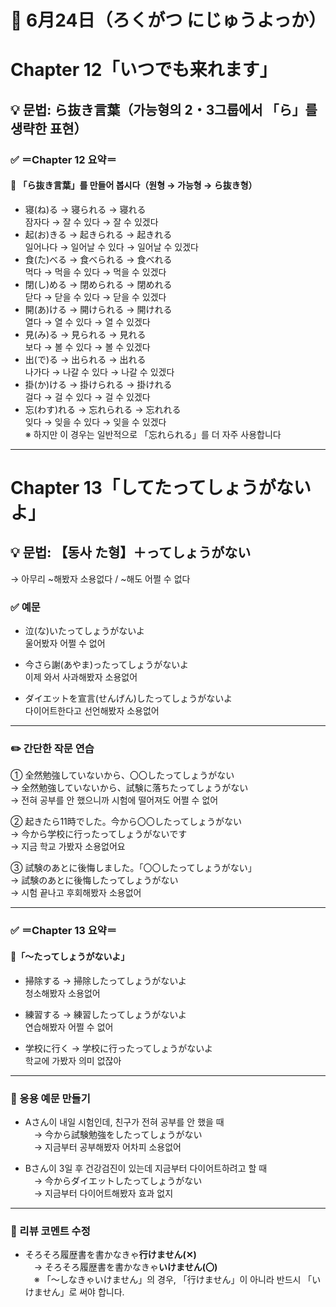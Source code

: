 # 📆 6月24日（ろくがつ にじゅうよっか）

# Chapter 12「いつでも来れます」  
## 💡 문법: ら抜き言葉（가능형의 2・3그룹에서 「ら」를 생략한 표현）

### ✅ ＝Chapter 12 요약＝
#### 📌 「ら抜き言葉」를 만들어 봅시다（원형 → 가능형 → ら抜き형）

- 寝(ね)る → 寝られる → 寝れる  
  잠자다 → 잘 수 있다 → 잘 수 있겠다  
- 起(お)きる → 起きられる → 起きれる  
  일어나다 → 일어날 수 있다 → 일어날 수 있겠다  
- 食(た)べる → 食べられる → 食べれる  
  먹다 → 먹을 수 있다 → 먹을 수 있겠다  
- 閉(し)める → 閉められる → 閉めれる  
  닫다 → 닫을 수 있다 → 닫을 수 있겠다  
- 開(あ)ける → 開けられる → 開けれる  
  열다 → 열 수 있다 → 열 수 있겠다  
- 見(み)る → 見られる → 見れる  
  보다 → 볼 수 있다 → 볼 수 있겠다  
- 出(で)る → 出られる → 出れる  
  나가다 → 나갈 수 있다 → 나갈 수 있겠다  
- 掛(か)ける → 掛けられる → 掛けれる  
  걸다 → 걸 수 있다 → 걸 수 있겠다  
- 忘(わす)れる → 忘れられる → 忘れれる  
  잊다 → 잊을 수 있다 → 잊을 수 있겠다  
  ※ 하지만 이 경우는 일반적으로 「忘れられる」를 더 자주 사용합니다

---

# Chapter 13「してたってしょうがないよ」  
## 💡 문법: 【동사 た형】＋ってしょうがない  
→ 아무리 ~해봤자 소용없다 / ~해도 어쩔 수 없다

### ✅ 예문

- 泣(な)いたってしょうがないよ  
  울어봤자 어쩔 수 없어  

- 今さら謝(あやま)ったってしょうがないよ  
  이제 와서 사과해봤자 소용없어  

- ダイエットを宣言(せんげん)したってしょうがないよ  
  다이어트한다고 선언해봤자 소용없어  

---

### ✏️ 간단한 작문 연습

① 全然勉強していないから、〇〇したってしょうがない  
→ 全然勉強していないから、試験に落ちたってしょうがない  
→ 전혀 공부를 안 했으니까 시험에 떨어져도 어쩔 수 없어

② 起きたら11時でした。今から〇〇したってしょうがない  
→ 今から学校に行ったってしょうがないです  
→ 지금 학교 가봤자 소용없어요

③ 試験のあとに後悔しました。「〇〇したってしょうがない」  
→ 試験のあとに後悔したってしょうがない  
→ 시험 끝나고 후회해봤자 소용없어

---

### ✅ ＝Chapter 13 요약＝

#### 📌「～たってしょうがないよ」

- 掃除する → 掃除したってしょうがないよ  
  청소해봤자 소용없어

- 練習する → 練習したってしょうがないよ  
  연습해봤자 어쩔 수 없어

- 学校に行く → 学校に行ったってしょうがないよ  
  학교에 가봤자 의미 없잖아

---

### 🧠 응용 예문 만들기

- Aさん이 내일 시험인데, 친구가 전혀 공부를 안 했을 때  
　→ 今から試験勉強をしたってしょうがない  
　→ 지금부터 공부해봤자 어차피 소용없어

- Bさん이 3일 후 건강검진이 있는데 지금부터 다이어트하려고 할 때  
　→ 今からダイエットしたってしょうがない  
　→ 지금부터 다이어트해봤자 효과 없지

---

### 🔧 리뷰 코멘트 수정

- そろそろ履歴書を書かなきゃ**行けません(✕)**  
　→ そろそろ履歴書を書かなきゃ**いけません(〇)**  
　※ 「～しなきゃいけません」의 경우, 「行けません」이 아니라 반드시 「いけません」로 써야 합니다.
